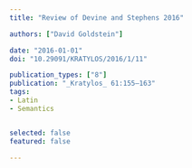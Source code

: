 ```yaml
---
title: "Review of Devine and Stephens 2016"

authors: ["David Goldstein"]

date: "2016-01-01"
doi: "10.29091/KRATYLOS/2016/1/11"

publication_types: ["8"]
publication: "_Kratylos_ 61:155–163"
tags:
- Latin
- Semantics


selected: false
featured: false

---
```

